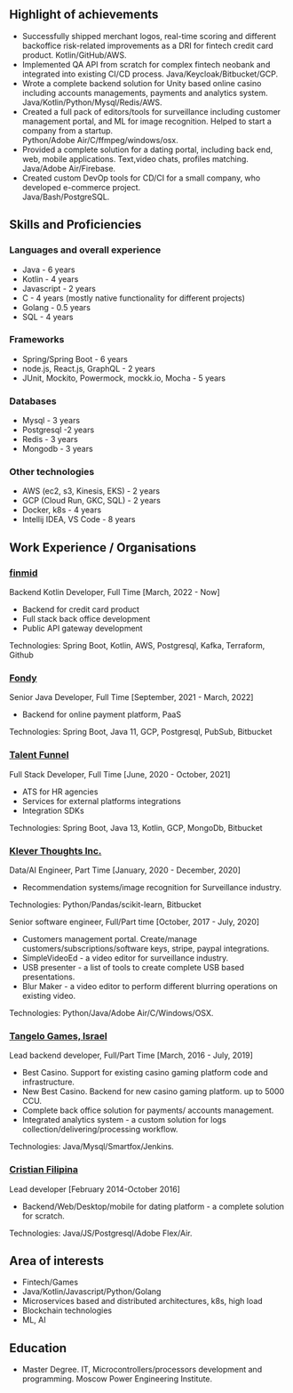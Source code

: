 ## Highlight of achievements

* Successfully shipped merchant logos, real-time scoring and different backoffice risk-related improvements as a DRI for fintech credit card product. Kotlin/GitHub/AWS.
* Implemented QA API from scratch for complex fintech neobank and integrated into existing CI/CD process. Java/Keycloak/Bitbucket/GCP.
* Wrote a complete backend solution for Unity based online casino including accounts managements, payments and analytics system.   
  Java/Kotlin/Python/Mysql/Redis/AWS.
* Created a full pack of editors/tools for surveillance including customer management portal, and ML for image recognition. Helped to start a company from a startup.   
  Python/Adobe Air/C/ffmpeg/windows/osx.  
* Provided a complete solution for a dating portal, including back end, web, mobile applications. Text,video chats, profiles matching. 
  Java/Adobe Air/Firebase.
* Created custom DevOp tools for CD/CI for a small company, who developed e-commerce project.   
  Java/Bash/PostgreSQL.

## Skills and Proficiencies

### Languages and overall experience

* Java - 6 years
* Kotlin - 4 years
* Javascript - 2 years
* C - 4 years (mostly native functionality for different projects)
* Golang - 0.5 years
* SQL - 4 years 

### Frameworks
* Spring/Spring Boot - 6 years
* node.js, React.js, GraphQL - 2 years
* JUnit, Mockito, Powermock, mockk.io, Mocha - 5 years 

### Databases
* Mysql - 3 years
* Postgresql -2 years
* Redis - 3 years
* Mongodb - 3 years

### Other technologies
* AWS (ec2, s3, Kinesis, EKS) - 2 years
* GCP (Cloud Run, GKC, SQL) - 2 years
* Docker, k8s - 4 years
* Intellij IDEA, VS Code - 8 years

## Work Experience / Organisations

### [finmid](https://finmid.com/)
Backend Kotlin Developer, Full Time [March, 2022 - Now]  
* Backend for credit card product
* Full stack back office development
* Public API gateway development

Technologies: Spring Boot, Kotlin, AWS, Postgresql, Kafka, Terraform, Github

### [Fondy](https://fondy.io/en/)
Senior Java Developer, Full Time [September, 2021 - March, 2022]  
* Backend for online payment platform, PaaS

Technologies: Spring Boot, Java 11, GCP, Postgresql, PubSub, Bitbucket

### [Talent Funnel](https://www.talent-funnel.com/)
Full Stack Developer, Full Time [June, 2020 - October, 2021]  
* ATS for HR agencies
* Services for external platforms integrations
* Integration SDKs

Technologies: Spring Boot, Java 13, Kotlin, GCP, MongoDb, Bitbucket

### [Klever Thoughts Inc.](https://www.investigationve.com/)
Data/AI Engineer, Part Time [January, 2020 - December, 2020]
* Recommendation systems/image recognition for Surveillance industry.

Technologies: Python/Pandas/scikit-learn, Bitbucket

Senior software engineer, Full/Part time [October, 2017 - July, 2020]
* Customers management portal. Create/manage customers/subscriptions/software keys, stripe, paypal integrations.
* SimpleVideoEd - a video editor for surveillance industry. 
* USB presenter - a list of tools to create complete USB based presentations.
* Blur Maker - a video editor to perform different blurring operations on existing video.   

Technologies: Python/Java/Adobe Air/C/Windows/OSX.

### [Tangelo Games, Israel](https://tangelogames.com/)
Lead backend developer, Full/Part Time [March, 2016 - July, 2019]
* Best Casino. Support for existing casino gaming platform code and infrastructure. 
* New Best Casino. Backend for new casino gaming platform. up to 5000 CCU.
* Complete back office solution for payments/ accounts management.
* Integrated analytics system - a custom solution for logs collection/delivering/processing workflow.  

Technologies: Java/Mysql/Smartfox/Jenkins.

### [Cristian Filipina](https://www.christianfilipina.com/)
Lead developer [February 2014-October 2016]
* Backend/Web/Desktop/mobile for dating platform - a complete solution for scratch.   

Technologies: Java/JS/Postgresql/Adobe Flex/Air.

## Area of interests
* Fintech/Games
* Java/Kotlin/Javascript/Python/Golang
* Microservices based and distributed architectures, k8s, high load
* Blockchain technologies
* ML, AI

## Education
* Master Degree. IT, Microcontrollers/processors development and programming. Moscow Power Engineering Institute. 
